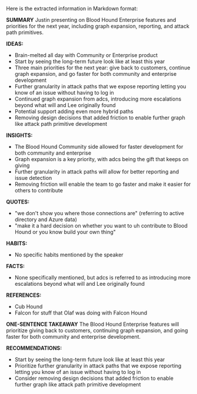 Here is the extracted information in Markdown format:

**SUMMARY**
Justin presenting on Blood Hound Enterprise features and priorities for the next year, including graph expansion, reporting, and attack path primitives.

**IDEAS:**
* Brain-melted all day with Community or Enterprise product
* Start by seeing the long-term future look like at least this year
* Three main priorities for the next year: give back to customers, continue graph expansion, and go faster for both community and enterprise development
* Further granularity in attack paths that we expose reporting letting you know of an issue without having to log in
* Continued graph expansion from adcs, introducing more escalations beyond what will and Lee originally found
* Potential support adding even more hybrid paths
* Removing design decisions that added friction to enable further graph like attack path primitive development

**INSIGHTS:**
* The Blood Hound Community side allowed for faster development for both community and enterprise
* Graph expansion is a key priority, with adcs being the gift that keeps on giving
* Further granularity in attack paths will allow for better reporting and issue detection
* Removing friction will enable the team to go faster and make it easier for others to contribute

**QUOTES:**
* "we don't show you where those connections are" (referring to active directory and Azure data)
* "make it a hard decision on whether you want to uh contribute to Blood Hound or you know build your own thing"

**HABITS:**
* No specific habits mentioned by the speaker

**FACTS:**
* None specifically mentioned, but adcs is referred to as introducing more escalations beyond what will and Lee originally found

**REFERENCES:**
* Cub Hound
* Falcon for stuff that Olaf was doing with Falcon Hound

**ONE-SENTENCE TAKEAWAY**
The Blood Hound Enterprise features will prioritize giving back to customers, continuing graph expansion, and going faster for both community and enterprise development.

**RECOMMENDATIONS:**
* Start by seeing the long-term future look like at least this year
* Prioritize further granularity in attack paths that we expose reporting letting you know of an issue without having to log in
* Consider removing design decisions that added friction to enable further graph like attack path primitive development

